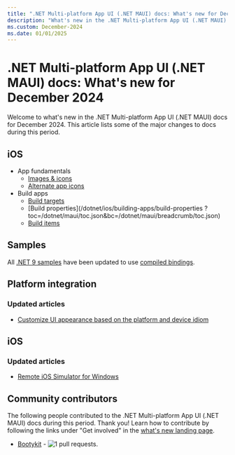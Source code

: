 ```yaml
---
title: ".NET Multi-platform App UI (.NET MAUI) docs: What's new for December 2024"
description: "What's new in the .NET Multi-platform App UI (.NET MAUI) docs for December 2024."
ms.custom: December-2024
ms.date: 01/01/2025
---
```


# .NET Multi-platform App UI (.NET MAUI) docs: What's new for December 2024

Welcome to what's new in the .NET Multi-platform App UI (.NET MAUI) docs for December 2024. This article lists some of the major changes to docs during this period.

## iOS

- App fundamentals
  - [Images & icons](/dotnet/ios/app-fundamentals/images-icons?toc=/dotnet/maui/toc.json&bc=/dotnet/maui/breadcrumb/toc.json)
  - [Alternate app icons](/dotnet/ios/app-fundamentals/images-icons/alternate-app-icons?toc=/dotnet/maui/toc.json&bc=/dotnet/maui/breadcrumb/toc.json)
- Build apps
  - [Build targets](/dotnet/ios/building-apps/build-targets?toc=/dotnet/maui/toc.json&bc=/dotnet/maui/breadcrumb/toc.json)
  - [Build properties](/dotnet/ios/building-apps/build-properties ?toc=/dotnet/maui/toc.json&bc=/dotnet/maui/breadcrumb/toc.json)
  - [Build items](/dotnet/ios/building-apps/build-items?toc=/dotnet/maui/toc.json&bc=/dotnet/maui/breadcrumb/toc.json)

## Samples

All [.NET 9 samples](https://github.com/dotnet/maui-samples/tree/main/9.0) have been updated to use [compiled bindings](~/fundamentals/data-binding/compiled-bindings.md).

## Platform integration

### Updated articles

- [Customize UI appearance based on the platform and device idiom](../platform-integration/customize-ui-appearance.md)

## iOS

### Updated articles

- [Remote iOS Simulator for Windows](../ios/remote-simulator.md)

## Community contributors

The following people contributed to the .NET Multi-platform App UI (.NET MAUI) docs during this period. Thank you! Learn how to contribute by following the links under "Get involved" in the [what's new landing page](index.yml).

- [Bootykit](https://github.com/Bootykit) -  ![1 pull requests.](https://img.shields.io/badge/Merged%20Pull%20Requests-1-green)
